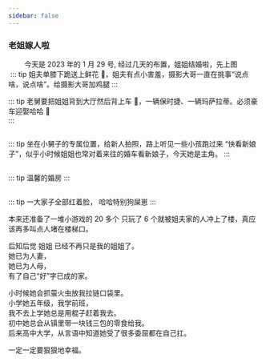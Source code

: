```yaml
---
sidebar: false
---
```


### 老姐嫁人啦

&emsp; &emsp;今天是 2023 年的 1 月 29 号, 经过几天的布置，姐姐结婚啦，先上图  
<img :src="$withBase('./images/self-daily/marry/171675784643_.pic_hd.jpg')">
::: tip
姐夫单膝下跪送上鲜花 💐，姐夫有点小害羞，摄影大哥一直在挑事“说点啥，说点啥”。给摄影大哥加鸡腿
:::  
<img :src="$withBase('./images/self-daily/marry/181675784646_.pic_hd.jpg')">

::: tip
老舅要把姐姐背到大厅然后背上车 🚗，一辆保时捷、一辆玛萨拉蒂。必须豪车迎娶哈哈 🐶  
:::

<img :src="$withBase('./images/self-daily/marry/191675784649_.pic_hd.jpg')">

::: tip
坐在小舅子的专属位置，给新人拍照，路上听见一些小孩跑过来 “快看新娘子”，似乎小时候姐姐也常对着来往的婚车看新娘子，今天她是主角。
:::

<img :src="$withBase('./images/self-daily/marry/201675784654_.pic_hd.jpg')">

::: tip
温馨的婚房
:::

<img :src="$withBase('./images/self-daily/marry/211675784680_.pic_hd.jpg')">

::: tip
一大家子全部红着脸， 哈哈特别狗屎崽
:::

本来还准备了一堆小游戏的 20 多个 只玩了 6 个就被姐夫家的人冲上了楼，真应该再多叫点人堵在楼梯口。

后知后觉 姐姐 已经不再只是我的姐姐了。  
她已为人妻，  
她已为人母，  
有了自己“好”字已成的家。

小时候她会抓萤火虫放我拉链口袋里。  
小学她五年级，我学前班，  
我不去上学她总是用棍子赶着我去。  
初中她总会从镇里带一块钱三包的零食给我。  
后来高中大学，从言语中知道她受了很多委屈都在自己扛。

一定一定要狠狠地幸福。
&emsp; &emsp;
